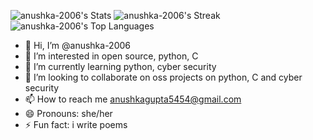 ![anushka-2006's Stats](https://github-readme-stats.vercel.app/api?username=anushka-2006&theme=synthwave&show_icons=true&hide_border=true&count_private=true)
![anushka-2006's Streak](https://github-readme-streak-stats.herokuapp.com/?user=anushka-2006&theme=synthwave&hide_border=true)
![anushka-2006's Top Languages](https://github-readme-stats.vercel.app/api/top-langs/?username=anushka-2006&theme=synthwave&show_icons=true&hide_border=true&layout=compact)

- 👋 Hi, I’m @anushka-2006
- 👀 I’m interested in open source, python, C
- 🌱 I’m currently learning python, cyber security 
- 💞️ I’m looking to collaborate on oss projects on python, C and cyber security
- 📫 How to reach me anushkagupta5454@gmail.com
- 😄 Pronouns: she/her
- ⚡ Fun fact: i write poems

<!---
anushka-2006/anushka-2006 is a ✨ special ✨ repository because its `README.md` (this file) appears on your GitHub profile.
You can click the Preview link to take a look at your changes.
--->
